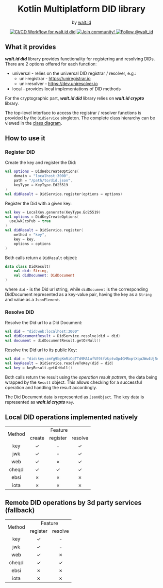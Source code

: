 <div align="center">
 <h1>Kotlin Multiplatform DID library</h1>
 <span>by </span><a href="https://walt.id">walt.id</a>

[![CI/CD Workflow for walt.id did]()]()
<a href="https://walt.id/community">
<img src="https://img.shields.io/badge/Join-The Community-blue.svg?style=flat" alt="Join community!" />
</a>
<a href="https://twitter.com/intent/follow?screen_name=walt_id">
<img src="https://img.shields.io/twitter/follow/walt_id.svg?label=Follow%20@walt_id" alt="Follow @walt_id" />
</a>


</div>

## What it provides

_**walt.id did**_ library provides functionality for registering and resolving DIDs.
There are 2 options offered for each function:

- universal - relies on the universal DID registrar / resolver, e.g.:
  - uni-registrar - https://uniregistrar.io
  - uni-resolver - https://dev.uniresolver.io
- local - provides local implementations of DID methods

For the cryptographic part, _**walt.id did**_ library relies on _**walt.id crypto**_ library.

The top-level interface to access the registrar / resolver functions is provided
by the `DidService` singleton.
The complete class hierarchy can be viewed in the [class diagram](did-lib_class.drawio.png).

## How to use it

### Register DID

Create the key and register the Did:

```kotlin
val options = DidWebCreateOptions(
    domain = "localhost:3000",
    path = "/path/to/did.json",
    keyType = KeyType.Ed25519
)
val didResult = DidService.register(options = options)
```

Register the Did with a given key:

```kotlin
val key = LocalKey.generate(KeyType.Ed25519)
val options = DidKeyCreateOptions(
  useJwkJcsPub = true
)
val didResult = DidService.register(
    method = "key",
    key = key,
    options = options
)
```

Both calls return a `DidResult` object:

```kotlin
data class DidResult(
    val did: String,
    val didDocument: DidDocument
)
```

where `did` - is the Did url string, while `didDocument` is the corresponding
DidDocument represented as a key-value pair, having the key as a `String` and
value as a `JsonElement`.

### Resolve DID

Resolve the Did url to a Did Document:

```kotlin
val did = "did:web:localhost:3000"
val didDocumentResult = DidService.resolve(did = did)
val document = didDocumentResult.getOrNull()
```

Resolve the Did url to its public Key:

```kotlin
val did = "did:key:zmYg9bgKmRiCqTTd9MA1ufVE9tfzUptwQp4GMRxptXquJWw4Uj5cqKBi2vyiwwxC3v7ixvJ8SB9DvDdrK7UemySWDPhvHhUcZ7pgtZtFchLtzK4YC"
val keyResult = DidService.resolveToKey(did = did)
val key = keyResult.getOrNull()
```

Both calls return the result using the _operation result pattern_,
the data being wrapped by the `Result` object. This allows checking for
a successful operation and handling the result accordingly.

The Did Document data is represented as `JsonObject`. The key data is
represented as **_walt.id crypto_** `Key`.


## Local DID operations implemented natively

<table>
    <tbody>
        <!-- header -->
        <tr>
            <td align="center" rowspan="2">Method</td>
            <td align="center" colspan="3">Feature</td>
        </tr>
        <!-- function sub-header -->
        <tr>
            <td align="center">create</td>
            <td align="center">register</td>
            <td align="center">resolve</td>
        </tr>
        <!-- content -->
        <!-- key -->
        <tr>
            <td align="center">key</td>
            <td align="center">&check;</td>
            <td align="center">&dash;</td>
            <td align="center">&check;</td>
        </tr>
        <!-- jwk -->
        <tr>
            <td align="center">jwk</td>
            <td align="center">&check;</td>
            <td align="center">&dash;</td>
            <td align="center">&check;</td>
        </tr>
        <!-- web -->
        <tr>
            <td align="center">web</td>
            <td align="center">&check;</td>
            <td align="center">&cross;</td>
            <td align="center">&check;</td>
        </tr>
        <!-- cheqd -->
        <tr>
            <td align="center">cheqd</td>
            <td align="center">&check;</td>
            <td align="center">&check;</td>
            <td align="center">&check;</td>
        </tr>
        <!-- ebsi -->
        <tr>
            <td align="center">ebsi</td>
            <td align="center">&cross;</td>
            <td align="center">&cross;</td>
            <td align="center">&cross;</td>
        </tr>
        <!-- iota -->
        <tr>
            <td align="center">iota</td>
            <td align="center">&cross;</td>
            <td align="center">&cross;</td>
            <td align="center">&cross;</td>
        </tr>
    </tbody>
</table>

## Remote DID operations by 3d party services (fallback)

<table>
    <tbody>
        <!-- header -->
        <tr>
            <td align="center" rowspan="2">Method</td>
            <td align="center" colspan="2">Feature</td>
        </tr>
        <!-- function sub-header -->
        <tr>
            <td align="center">register</td>
            <td align="center">resolve</td>
        </tr>
        <!-- content -->
        <!-- key -->
        <tr>
            <td align="center">key</td>
            <td align="center">&check;</td>
            <td align="center">&dash;</td>
        </tr>
        <!-- jwk -->
        <tr>
            <td align="center">jwk</td>
            <td align="center">&check;</td>
            <td align="center">&dash;</td>
        </tr>
        <!-- web -->
        <tr>
            <td align="center">web</td>
            <td align="center">&check;</td>
            <td align="center">&cross;</td>
        </tr>
        <!-- cheqd -->
        <tr>
            <td align="center">cheqd</td>
            <td align="center">&check;</td>
            <td align="center">&check;</td>
        </tr>
        <!-- ebsi -->
        <tr>
            <td align="center">ebsi</td>
            <td align="center">&cross;</td>
            <td align="center">&cross;</td>
        </tr>
        <!-- iota -->
        <tr>
            <td align="center">iota</td>
            <td align="center">&cross;</td>
            <td align="center">&cross;</td>
        </tr>
    </tbody>
</table>